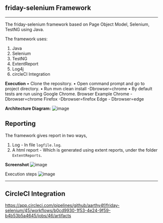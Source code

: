 friday-selenium Framework
---

---
 The friday-selenium framework based on Page Object Model, Selenium, TestNG using Java.

The framework uses:

1. Java
2. Selenium
3. TestNG
4. ExtentReport
5. Log4j
6. circleCI Integration

**Execution**
•	Clone the repository.
•	Open command prompt and go to project directory.
•	Run mvn clean install -Dbrowser=chrome
•	By default tests are run using Google Chrome.
Browser	Example
Chrome	-Dbrowser=chrome
Firefox	-Dbrowser=firefox
Edge	- Dbrowser=edge


**Architecture Diagram:**
![image](https://user-images.githubusercontent.com/56670845/159425660-b14028dc-a06f-4814-80b8-ff51e83398f0.png)






Reporting
---
The framework gives report in two ways,

1. Log - In file `logfile.log`.
2. A html report - Which is generated using extent reports, under the folder `ExtentReports`.

**Screenshot**
![image](https://user-images.githubusercontent.com/56670845/159425834-d9f68733-2c61-4497-82ae-7798f558138b.png)

Execution steps
![image](https://user-images.githubusercontent.com/56670845/159425868-aa583803-55be-4091-bc2f-a4aea1555a32.png)


---
**CircleCI Integration**
---
https://app.circleci.com/pipelines/github/aarthy4f/friday-selenium/45/workflows/b0cd9930-1f53-4e24-9f59-b4b53b5a4645/jobs/46/artifacts


